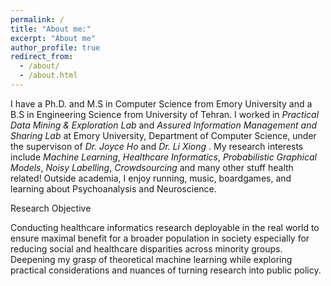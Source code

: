 ```yaml
---
permalink: /
title: "About me:"
excerpt: "About me"
author_profile: true
redirect_from: 
  - /about/
  - /about.html
---
```


I have a Ph.D. and M.S in Computer Science from Emory University and a B.S in Engineering Science from University of Tehran. I worked in *Practical Data Mining & Exploration Lab* and *Assured Information Management and Sharing Lab*  at Emory University, Department of Computer Science, under the supervison of *Dr. Joyce Ho* and *Dr. Li Xiong* . My research interests include *Machine Learning*, *Healthcare Informatics*, *Probabilistic Graphical Models*, *Noisy Labelling*, *Crowdsourcing* and many other stuff health related! Outside academia, I enjoy running, music, boardgames, and learning about Psychoanalysis and Neuroscience. 

Research Objective

Conducting healthcare informatics research deployable in the real world to ensure maximal benefit for a broader population in society especially for reducing social and healthcare disparities across minority groups. Deepening my grasp of theoretical machine learning while exploring practical considerations and nuances of turning research into public policy.


